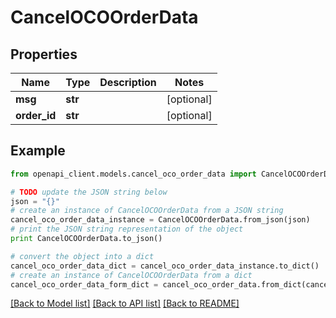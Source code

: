 # CancelOCOOrderData


## Properties

Name | Type | Description | Notes
------------ | ------------- | ------------- | -------------
**msg** | **str** |  | [optional] 
**order_id** | **str** |  | [optional] 

## Example

```python
from openapi_client.models.cancel_oco_order_data import CancelOCOOrderData

# TODO update the JSON string below
json = "{}"
# create an instance of CancelOCOOrderData from a JSON string
cancel_oco_order_data_instance = CancelOCOOrderData.from_json(json)
# print the JSON string representation of the object
print CancelOCOOrderData.to_json()

# convert the object into a dict
cancel_oco_order_data_dict = cancel_oco_order_data_instance.to_dict()
# create an instance of CancelOCOOrderData from a dict
cancel_oco_order_data_form_dict = cancel_oco_order_data.from_dict(cancel_oco_order_data_dict)
```
[[Back to Model list]](../README.md#documentation-for-models) [[Back to API list]](../README.md#documentation-for-api-endpoints) [[Back to README]](../README.md)


